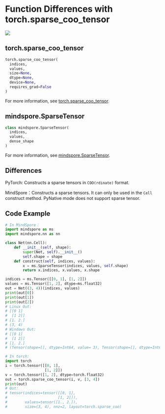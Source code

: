 # Function Differences with torch.sparse_coo_tensor

<a href="https://gitee.com/mindspore/docs/blob/r2.0.0-alpha/docs/mindspore/source_en/note/api_mapping/pytorch_diff/SparseTensor.md" target="_blank"><img src="https://mindspore-website.obs.cn-north-4.myhuaweicloud.com/website-images/master/resource/_static/logo_source_en.png"></a>

## torch.sparse_coo_tensor

```python
torch.sparse_coo_tensor(
  indices,
  values,
  size=None,
  dtype=None,
  device=None,
  requires_grad=False
)
```

For more information, see [torch.sparse_coo_tensor](https://pytorch.org/docs/1.5.0/torch.html#torch.sparse_coo_tensor).

## mindspore.SparseTensor

```python
class mindspore.SparseTensor(
  indices,
  values,
  dense_shape
)
```

For more information, see [mindspore.SparseTensor](https://mindspore.cn/docs/en/r2.0.0-alpha/api_python/mindspore/mindspore.SparseTensor.html#mindspore.SparseTensor).

## Differences

PyTorch: Constructs a sparse tensors in `COO(rdinate)` format.

MindSpore：Constructs a sparse tensors. It can only be used in the `Cell` construct method. PyNative mode does not support sparse tensor.

## Code Example

```python
# In MindSpore：
import mindspore as ms
import mindspore.nn as nn

class Net(nn.Cell):
    def __init__(self, shape):
        super(Net, self).__init__()
        self.shape = shape
    def construct(self, indices, values):
        x = ms.SparseTensor(indices, values, self.shape)
        return x.indices, x.values, x.shape

indices = ms.Tensor([[0, 1], [1, 2]])
values = ms.Tensor([1, 2], dtype=ms.float32)
out = Net((3, 4))(indices, values)
print(out[0])
print(out[1])
print(out[2])
# Linux Out:
# [[0 1]
#  [1 2]]
# [1. 2.]
# (3, 4)
# Windows Out:
# [[0 1]
#  [1 2]]
# [1. 2.]
# (Tensor(shape=[], dtype=Int64, value= 3), Tensor(shape=[], dtype=Int64, value= 4))

# In torch:
import torch
i = torch.tensor([[0, 1],
                  [1, 2]])
v = torch.tensor([1, 2], dtype=torch.float32)
out = torch.sparse_coo_tensor(i, v, [3, 4])
print(out)
# Out:
# tensor(indices=tensor([[0, 1],
#                       [1, 2]]),
#        values=tensor([1., 2.]),
#        size=(3, 4), nnz=2, layout=torch.sparse_coo)
```
